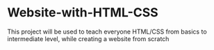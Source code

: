 # Website-with-HTML-CSS

This project will be used to teach everyone HTML/CSS from basics to intermediate level, while creating a website from scratch

